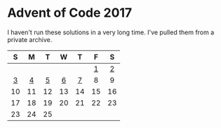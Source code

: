 # Advent of Code 2017

I haven't run these solutions in a very long time. I've pulled them from a private archive.

|  S  |  M  |  T  |  W  |  T  |  F  |  S   |
| :-: | :-: | :-: | :-: | :-: | :-: | :--: |
|     |     |     |     |     |  [1]  |   [2]  |
|  [3]  |  [4]  |  [5]  |  [6]  |  [7]  |  8  |   9  |
| 10  | 11  | 12  | 13  | 14  | 15  |  16  |
| 17  | 18  | 19  | 20  | 21  | 22  |  23  |
| 23  | 24  |  25 |     |     |     |      |

[1]: ./src/AdventOfCode.hs
[2]: ./src/AdventOfCode.hs
[3]: ./src/AdventOfCode.hs
[4]: ./src/AdventOfCode.hs
[5]: ./src/AdventOfCode.hs
[6]: ./src/AdventOfCode/Day6.hs
[7]: ./src/AdventOfCode/Day7.hs
